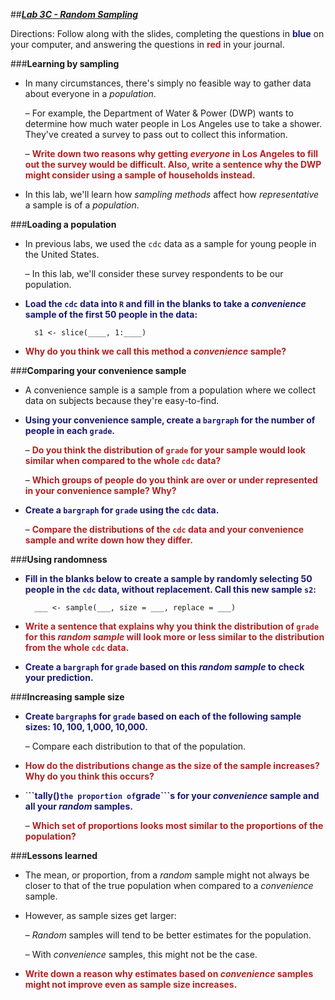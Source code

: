 ##***<u>Lab 3C - Random Sampling</u>***

Directions: Follow along with the slides, completing the questions in <span style="color:midnightblue;">**blue**</span> on your computer, and answering the questions in <span style="color:firebrick;">**red**</span> in your journal.

###**Learning by sampling**
* In many circumstances, there's simply no feasible way to gather data about everyone in a
*population*.

    – For example, the Department of Water & Power (DWP) wants to determine how
    much water people in Los Angeles use to take a shower. They've created a survey
    to pass out to collect this information.

    – <span style="color:firebrick;">**Write down two reasons why getting *everyone* in Los Angeles to fill out the
    survey would be difficult. Also, write a sentence why the DWP might consider
    using a sample of households instead.**</span>

* In this lab, we'll learn how *sampling methods* affect how *representative* a sample is of a
*population*.

###**Loading a population**
* In previous labs, we used the ```cdc``` data as a sample for young people in the United States.

    – In this lab, we'll consider these survey respondents to be our population.

* <span style="color:midnightblue;">**Load the ```cdc``` data into ```R``` and fill in the blanks to take a *convenience* sample of the first 50
people in the data:**</span>

        s1 <- slice(____, 1:____)

* <span style="color:firebrick;">**Why do you think we call this method a *convenience* sample?**</span>

###**Comparing your convenience sample**
* A convenience sample is a sample from a population where we collect data on subjects
because they're easy-to-find.

* <span style="color:midnightblue;">**Using your convenience sample, create a ```bargraph``` for the number of people in each ```grade```.**</span>

    – <span style="color:firebrick;">**Do you think the distribution of ```grade``` for your sample would look similar
    when compared to the whole ```cdc``` data?**</span>

    – <span style="color:firebrick;">**Which groups of people do you think are over or under represented in your
    convenience sample? Why?**</span>

* <span style="color:midnightblue;">**Create a ```bargraph``` for ```grade``` using the ```cdc``` data.**</span>

    – <span style="color:firebrick;">**Compare the distributions of the ```cdc``` data and your convenience sample and
    write down how they differ.**</span>

###**Using randomness**
* <span style="color:midnightblue;">**Fill in the blanks below to create a sample by randomly selecting 50 people in the ```cdc``` data,
without replacement. Call this new sample ```s2```:**</span>

        ___ <- sample(___, size = ___, replace = ___)

* <span style="color:firebrick;">**Write a sentence that explains why you think the distribution of ```grade``` for this *random
sample* will look more or less similar to the distribution from the whole ```cdc``` data.**</span>

* <span style="color:midnightblue;">**Create a ```bargraph``` for ```grade``` based on this *random sample* to check your
    prediction.**</span>

###**Increasing sample size**
* <span style="color:midnightblue;">**Create ```bargraph```s for ```grade``` based on each of the following sample sizes: 10, 100, 1,000,
10,000.**</span>

    – Compare each distribution to that of the population.

* <span style="color:firebrick;">**How do the distributions change as the size of the sample increases? Why do you
think this occurs?**</span>

* `<span style="color:midnightblue;">**``tally()``` the proportion of ```grade```s for your *convenience* sample and all your *random*
samples.**</span>

    – <span style="color:firebrick;">**Which set of proportions looks most similar to the proportions of the
    population?**</span>

###**Lessons learned**
* The mean, or proportion, from a *random* sample might not always be closer to that of the
true population when compared to a *convenience* sample.

* However, as sample sizes get larger:

    – *Random* samples will tend to be better estimates for the population.

    – With *convenience* samples, this might not be the case.

* <span style="color:firebrick;">**Write down a reason why estimates based on *convenience* samples might not
improve even as sample size increases.**</span>